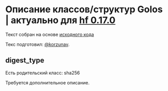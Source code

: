 # Описание классов/структур Golos | актуально для [hf 0.17.0](https://github.com/GolosChain/golos/releases/tag/v0.17.0)
Текст собран на основе [исходного кода](https://github.com/GolosChain/golos/tree/master/libraries/protocol/include/golos/protocol/types.hpp)

Текс подготовил: [@korzunav](https://golos.io/@korzunav).

## digest_type

Есть родительский класс: sha256

Требуется дополнительное описание.
